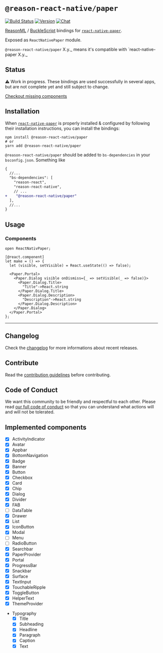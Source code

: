 # `@reason-react-native/paper`

[![Build Status](https://github.com/reason-react-native/paper/workflows/Build/badge.svg)](https://github.com/reason-react-native/paper/actions)
[![Version](https://img.shields.io/npm/v/@reason-react-native/paper.svg)](https://www.npmjs.com/@reason-react-native/paper)
[![Chat](https://img.shields.io/discord/235176658175262720.svg?logo=discord&colorb=blue)](https://reasonml-community.github.io/reason-react-native/discord/)

[ReasonML](https://reasonml.github.io) /
[BuckleScript](https://bucklescript.github.io) bindings for
[`react-native-paper`](https://github.com/callstack/react-native-paper).

Exposed as `ReactNativePaper` module.

`@reason-react-native/paper` X.y._ means it's compatible with
`react-native-paper X.y._

## Status

⚠️ Work in progress. These bindings are used successfully in several apps, but
are not complete yet and still subject to change.

[Checkout missing components](#implemented-components)

## Installation

When [`react-native-paper`](`https://github.com/callstack/react-native-paper`)
is properly installed & configured by following their installation instructions,
you can install the bindings:

```console
npm install @reason-react-native/paper
# or
yarn add @reason-react-native/paper
```

`@reason-react-native/paper` should be added to `bs-dependencies` in your
`bsconfig.json`. Something like

```diff
{
  //...
  "bs-dependencies": [
    "reason-react",
    "reason-react-native",
    // ...
+    "@reason-react-native/paper"
  ],
  //...
}
```

## Usage

### Components

```reason
open ReactNativPaper;

[@react.component]
let make = () => {
  let (visible, setVisible) = React.useState(() => false);

  <Paper.Portal>
    <Paper.Dialog visible onDismiss={_ => setVisible(_ => false)}>
      <Paper.Dialog.Title>
        "Title"->React.string
      </Paper.Dialog.Title>
      <Paper.Dialog.Description>
        "Description"->React.string
      </Paper.Dialog.Description>
    </Paper.Dialog>
  </Paper.Portal>
};
```

---

## Changelog

Check the [changelog](./CHANGELOG.md) for more informations about recent
releases.

## Contribute

Read the [contribution guidelines](./CONTRIBUTING.md) before contributing.

## Code of Conduct

We want this community to be friendly and respectful to each other. Please read
[our full code of conduct](./CODE_OF_CONDUCT.md) so that you can understand what
actions will and will not be tolerated.

## Implemented components

- [x] ActivityIndicator
- [x] Avatar
- [x] Appbar
- [x] BottomNavigation
- [x] Badge
- [x] Banner
- [x] Button
- [x] Checkbox
- [x] Card
- [x] Chip
- [x] Dialog
- [x] Divider
- [x] FAB
- [ ] DataTable
- [x] Drawer
- [x] List
- [x] IconButton
- [x] Modal
- [ ] Menu
- [ ] RadioButton
- [x] Searchbar
- [x] PaperProvider
- [x] Portal
- [x] ProgressBar
- [x] Snackbar
- [x] Surface
- [x] TextInput
- [x] TouchableRipple
- [x] ToggleButton
- [x] HelperText
- [x] ThemeProvider
- Typography
  - [x] Title
  - [x] Subheading
  - [x] Headline
  - [x] Paragraph
  - [x] Caption
  - [x] Text
